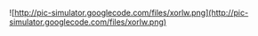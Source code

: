 ![http://pic-simulator.googlecode.com/files/xorlw.png](http://pic-simulator.googlecode.com/files/xorlw.png)